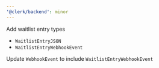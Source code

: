 ```yaml
---
'@clerk/backend': minor
---
```


Add waitlist entry types
- `WaitlistEntryJSON`
- `WaitlistEntryWebhookEvent`

Update `WebhookEvent` to include `WaitlistEntryWebhookEvent`

